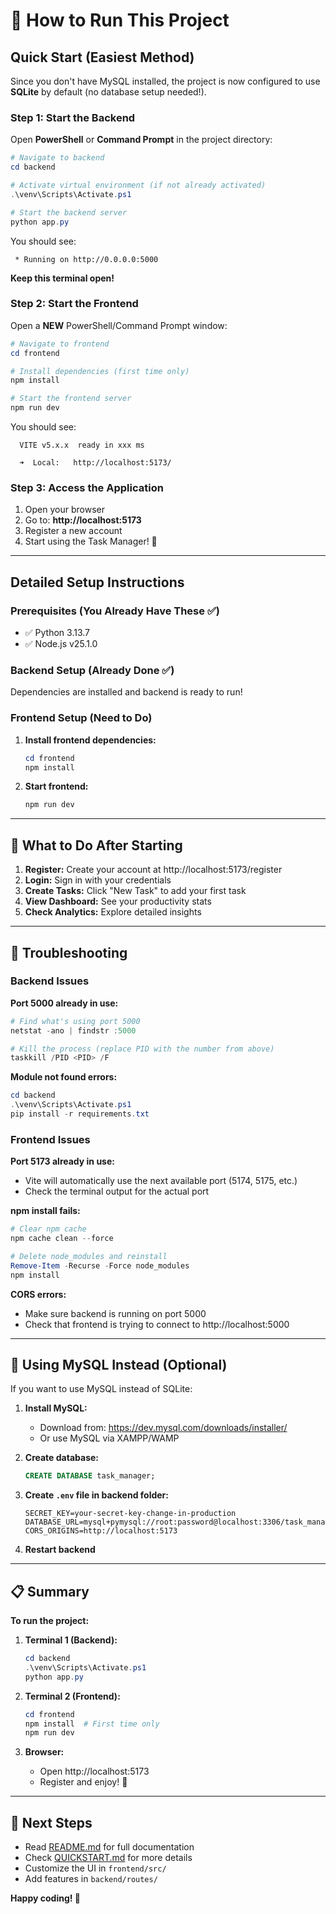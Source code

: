 # 🚀 How to Run This Project

## Quick Start (Easiest Method)

Since you don't have MySQL installed, the project is now configured to use **SQLite** by default (no database setup needed!).

### Step 1: Start the Backend

Open **PowerShell** or **Command Prompt** in the project directory:

```powershell
# Navigate to backend
cd backend

# Activate virtual environment (if not already activated)
.\venv\Scripts\Activate.ps1

# Start the backend server
python app.py
```

You should see:
```
 * Running on http://0.0.0.0:5000
```

**Keep this terminal open!**

### Step 2: Start the Frontend

Open a **NEW** PowerShell/Command Prompt window:

```powershell
# Navigate to frontend
cd frontend

# Install dependencies (first time only)
npm install

# Start the frontend server
npm run dev
```

You should see:
```
  VITE v5.x.x  ready in xxx ms

  ➜  Local:   http://localhost:5173/
```

### Step 3: Access the Application

1. Open your browser
2. Go to: **http://localhost:5173**
3. Register a new account
4. Start using the Task Manager! 🎉

---

## Detailed Setup Instructions

### Prerequisites (You Already Have These ✅)
- ✅ Python 3.13.7
- ✅ Node.js v25.1.0

### Backend Setup (Already Done ✅)
Dependencies are installed and backend is ready to run!

### Frontend Setup (Need to Do)

1. **Install frontend dependencies:**
   ```powershell
   cd frontend
   npm install
   ```

2. **Start frontend:**
   ```powershell
   npm run dev
   ```

---

## 📝 What to Do After Starting

1. **Register:** Create your account at http://localhost:5173/register
2. **Login:** Sign in with your credentials
3. **Create Tasks:** Click "New Task" to add your first task
4. **View Dashboard:** See your productivity stats
5. **Check Analytics:** Explore detailed insights

---

## 🐛 Troubleshooting

### Backend Issues

**Port 5000 already in use:**
```powershell
# Find what's using port 5000
netstat -ano | findstr :5000

# Kill the process (replace PID with the number from above)
taskkill /PID <PID> /F
```

**Module not found errors:**
```powershell
cd backend
.\venv\Scripts\Activate.ps1
pip install -r requirements.txt
```

### Frontend Issues

**Port 5173 already in use:**
- Vite will automatically use the next available port (5174, 5175, etc.)
- Check the terminal output for the actual port

**npm install fails:**
```powershell
# Clear npm cache
npm cache clean --force

# Delete node_modules and reinstall
Remove-Item -Recurse -Force node_modules
npm install
```

**CORS errors:**
- Make sure backend is running on port 5000
- Check that frontend is trying to connect to http://localhost:5000

---

## 🔄 Using MySQL Instead (Optional)

If you want to use MySQL instead of SQLite:

1. **Install MySQL:**
   - Download from: https://dev.mysql.com/downloads/installer/
   - Or use MySQL via XAMPP/WAMP

2. **Create database:**
   ```sql
   CREATE DATABASE task_manager;
   ```

3. **Create `.env` file in backend folder:**
   ```
   SECRET_KEY=your-secret-key-change-in-production
   DATABASE_URL=mysql+pymysql://root:password@localhost:3306/task_manager
   CORS_ORIGINS=http://localhost:5173
   ```

4. **Restart backend**

---

## 📋 Summary

**To run the project:**

1. **Terminal 1 (Backend):**
   ```powershell
   cd backend
   .\venv\Scripts\Activate.ps1
   python app.py
   ```

2. **Terminal 2 (Frontend):**
   ```powershell
   cd frontend
   npm install  # First time only
   npm run dev
   ```

3. **Browser:**
   - Open http://localhost:5173
   - Register and enjoy! 🎉

---

## 🎯 Next Steps

- Read [README.md](README.md) for full documentation
- Check [QUICKSTART.md](QUICKSTART.md) for more details
- Customize the UI in `frontend/src/`
- Add features in `backend/routes/`

**Happy coding! 🚀**

